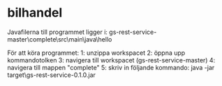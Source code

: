 # bilhandel

Javafilerna till programmet ligger i: gs-rest-service-master\complete\src\main\java\hello

För att köra programmet:
1: unzippa workspacet
2: öppna upp kommandotolken 
3: navigera till workspacet (gs-rest-service-master)
4: navigera till mappen "complete"
5: skriv in följande kommando: java -jar target\gs-rest-service-0.1.0.jar
